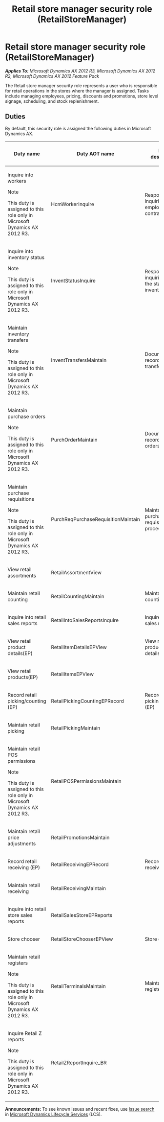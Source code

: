 ﻿---
title: Retail store manager security role (RetailStoreManager)
TOCTitle: Retail store manager security role (RetailStoreManager)
ms:assetid: 279c7ea3-f1e2-48f1-a3a3-023d37956459
ms:mtpsurl: https://technet.microsoft.com/en-us/library/Hh848740(v=AX.60)
ms:contentKeyID: 45430233
ms.date: 05/06/2014
mtps_version: v=AX.60
---

# Retail store manager security role (RetailStoreManager) 


_**Applies To:** Microsoft Dynamics AX 2012 R3, Microsoft Dynamics AX 2012 R2, Microsoft Dynamics AX 2012 Feature Pack_

The Retail store manager security role represents a user who is responsible for retail operations in the stores where the manager is assigned. Tasks include managing employees, pricing, discounts and promotions, store level signage, scheduling, and stock replenishment.

## Duties

By default, this security role is assigned the following duties in Microsoft Dynamics AX.

<table>
<colgroup>
<col style="width: 33%" />
<col style="width: 33%" />
<col style="width: 33%" />
</colgroup>
<thead>
<tr class="header">
<th><p>Duty name</p></th>
<th><p>Duty AOT name</p></th>
<th><p>Duty description</p></th>
</tr>
</thead>
<tbody>
<tr class="odd">
<td><p>Inquire into workers</p>
<div class="alert">

> [!NOTE]
> <P>This duty is assigned to this role only in Microsoft Dynamics AX 2012 R3.</P>


</div></td>
<td><p>HcmWorkerInquire</p></td>
<td><p>Respond to inquiries about employee and contractor data</p></td>
</tr>
<tr class="even">
<td><p>Inquire into inventory status</p>
<div class="alert">

> [!NOTE]
> <P>This duty is assigned to this role only in Microsoft Dynamics AX 2012 R3.</P>


</div></td>
<td><p>InventStatusInquire</p></td>
<td><p>Respond to inquiries about the status of the inventory</p></td>
</tr>
<tr class="odd">
<td><p>Maintain inventory transfers</p>
<div class="alert">

> [!NOTE]
> <P>This duty is assigned to this role only in Microsoft Dynamics AX 2012 R3.</P>


</div></td>
<td><p>InventTransfersMaintain</p></td>
<td><p>Document and record inventory transfers</p></td>
</tr>
<tr class="even">
<td><p>Maintain purchase orders</p>
<div class="alert">

> [!NOTE]
> <P>This duty is assigned to this role only in Microsoft Dynamics AX 2012 R3.</P>


</div></td>
<td><p>PurchOrderMaintain</p></td>
<td><p>Document and record purchase orders</p></td>
</tr>
<tr class="odd">
<td><p>Maintain purchase requisitions</p>
<div class="alert">

> [!NOTE]
> <P>This duty is assigned to this role only in Microsoft Dynamics AX 2012 R3.</P>


</div></td>
<td><p>PurchReqPurchaseRequisitionMaintain</p></td>
<td><p>Maintain the purchase requisition process</p></td>
</tr>
<tr class="even">
<td><p>View retail assortments</p></td>
<td><p>RetailAssortmentView</p></td>
<td><p></p></td>
</tr>
<tr class="odd">
<td><p>Maintain retail counting</p></td>
<td><p>RetailCountingMaintain</p></td>
<td><p>Maintain retail counting</p></td>
</tr>
<tr class="even">
<td><p>Inquire into retail sales reports</p></td>
<td><p>RetailIntoSalesReportsInquire</p></td>
<td><p>Inquire into retail sales reports</p></td>
</tr>
<tr class="odd">
<td><p>View retail product details(EP)</p></td>
<td><p>RetailItemDetailsEPView</p></td>
<td><p>View retail product details(EP)</p></td>
</tr>
<tr class="even">
<td><p>View retail products(EP)</p></td>
<td><p>RetailItemsEPView</p></td>
<td><p></p></td>
</tr>
<tr class="odd">
<td><p>Record retail picking/counting (EP)</p></td>
<td><p>RetailPickingCountingEPRecord</p></td>
<td><p>Record retail picking/counting (EP)</p></td>
</tr>
<tr class="even">
<td><p>Maintain retail picking</p></td>
<td><p>RetailPickingMaintain</p></td>
<td><p></p></td>
</tr>
<tr class="odd">
<td><p>Maintain retail POS permissions</p>
<div class="alert">

> [!NOTE]
> <P>This duty is assigned to this role only in Microsoft Dynamics AX 2012 R3.</P>


</div></td>
<td><p>RetailPOSPermissionsMaintain</p></td>
<td><p></p></td>
</tr>
<tr class="even">
<td><p>Maintain retail price adjustments</p></td>
<td><p>RetailPromotionsMaintain</p></td>
<td><p></p></td>
</tr>
<tr class="odd">
<td><p>Record retail receiving (EP)</p></td>
<td><p>RetailReceivingEPRecord</p></td>
<td><p>Record retail receiving (EP)</p></td>
</tr>
<tr class="even">
<td><p>Maintain retail receiving</p></td>
<td><p>RetailReceivingMaintain</p></td>
<td><p></p></td>
</tr>
<tr class="odd">
<td><p>Inquire into retail store sales reports</p></td>
<td><p>RetailSalesStoreEPReports</p></td>
<td><p></p></td>
</tr>
<tr class="even">
<td><p>Store chooser</p></td>
<td><p>RetailStoreChooserEPView</p></td>
<td><p>Store chooser</p></td>
</tr>
<tr class="odd">
<td><p>Maintain retail registers</p>
<div class="alert">

> [!NOTE]
> <P>This duty is assigned to this role only in Microsoft Dynamics AX 2012 R3.</P>


</div></td>
<td><p>RetailTerminalsMaintain</p></td>
<td><p>Maintain retail registers</p></td>
</tr>
<tr class="even">
<td><p>Inquire Retail Z reports</p>
<div class="alert">

> [!NOTE]
> <P>This duty is assigned to this role only in Microsoft Dynamics AX 2012 R3.</P>


</div></td>
<td><p>RetailZReportInquire_BR</p></td>
<td><p></p></td>
</tr>
</tbody>
</table>

  
**Announcements:** To see known issues and recent fixes, use [Issue search](http://go.microsoft.com/fwlink/?linkid=389258) in [Microsoft Dynamics Lifecycle Services](http://go.microsoft.com/fwlink/?linkid=306505) (LCS).

